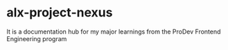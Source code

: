 # alx-project-nexus
It is a documentation hub for my major learnings from the ProDev Frontend Engineering program
